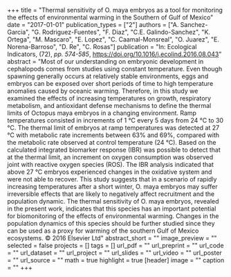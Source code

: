 +++
title = "Thermal sensitivity of O. maya embryos as a tool for monitoring the effects of environmental warming in the Southern of Gulf of Mexico"
date = "2017-01-01"
publication_types = ["2"]
authors = ["A. Sanchez-Garcia", "G. Rodriguez-Fuentes", "F. Diaz", "C.E. Galindo-Sanchez", "K. Ortega", "M. Mascaro", "E. Lopez", "C. Caamal-Monsreal", "O. Juarez", "E. Norena-Barroso", "D. Re", "C. Rosas"]
publication = "In: Ecological Indicators, (72), _pp. 574-585_, https://doi.org/10.1016/j.ecolind.2016.08.043"
abstract = "Most of our understanding on embryonic development in cephalopods comes from studies using constant temperature. Even though spawning generally occurs at relatively stable environments, eggs and embryos can be exposed over short periods of time to high temperature anomalies caused by oceanic warming. Therefore, in this study we examined the effects of increasing temperatures on growth, respiratory metabolism, and antioxidant defense mechanisms to define the thermal limits of Octopus maya embryos in a changing environment. Ramp temperatures consisted in increments of 1 °C every 5 days from 24 °C to 30 °C. The thermal limit of embryos at ramp temperatures was detected at 27 °C with metabolic rate increments between 63% and 69%, compared with the metabolic rate observed at control temperature (24 °C). Based on the calculated integrated biomarker response (IBR) was possible to detect that at the thermal limit, an increment on oxygen consumption was observed joint with reactive oxygen species (ROS). The IBR analysis indicated that above 27 °C embryos experienced changes in the oxidative system and were not able to recover. This study suggests that in a scenario of rapidly increasing temperatures after a short winter, O. maya embryos may suffer irreversible effects that are likely to negatively affect recruitment and the population dynamic. The thermal sensitivity of O. maya embryos, revealed in the present work, indicates that this species has an important potential for biomonitoring of the effects of environmental warming. Changes in the population dynamics of this species should be further studied since they can be used as a proxy for warming of the southern Gulf of Mexico ecosystems. © 2016 Elsevier Ltd"
abstract_short = ""
image_preview = ""
selected = false
projects = []
tags = []
url_pdf = ""
url_preprint = ""
url_code = ""
url_dataset = ""
url_project = ""
url_slides = ""
url_video = ""
url_poster = ""
url_source = ""
math = true
highlight = true
[header]
image = ""
caption = ""
+++
